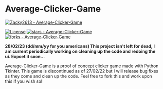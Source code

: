 # Average-Clicker-Game
[![Zacky2613 - Average-Clicker-Game](https://img.shields.io/static/v1?label=Zacky2613&message=Average-Clicker-Game&color=green&logo=github)](https://github.com/Zacky2613/Average-Clicker-Game "Go to GitHub repo")

[![License](https://img.shields.io/badge/License-MIT-green)](#license.md)
[![stars - Average-Clicker-Game](https://img.shields.io/github/stars/Zacky2613/Average-Clicker-Game?style=social)](https://github.com/Zacky2613/Average-Clicker-Game)
[![forks - Average-Clicker-Game](https://img.shields.io/github/forks/Zacky2613/Average-Clicker-Game?style=social)](https://github.com/Zacky2613/Average-Clicker-Game)

**28/02/23 (dd/mm/yy for you americans) This project isn't left for dead, I am current periodically working on cleaning up the code and redoing the ui. Expcet it soon...**

Average-Clicker-Game is a proof of concept clicker game made with Python Tkinter. This game is discontinued as of 27/02/22 but I will release bug fixes as they come and clean up the code. Feel free to fork this and work upon this if you wish so!
